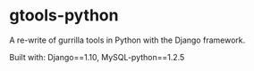 # gtools-python
A re-write of gurrilla tools in Python with the Django framework.

Built with: Django==1.10, MySQL-python==1.2.5
